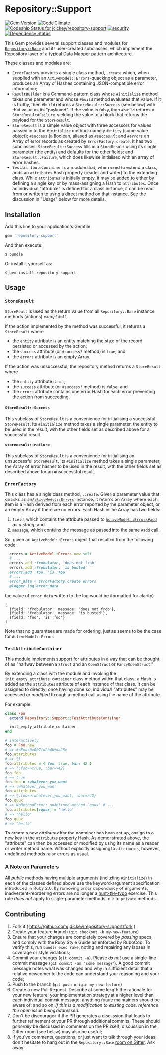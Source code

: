 # Repository::Support

[![Gem Version](https://badge.fury.io/rb/repository-support.svg)](http://badge.fury.io/rb/repository-support)
[![Code Climate](https://codeclimate.com/github/jdickey/repository-support/badges/gpa.svg)](https://codeclimate.com/github/jdickey/repository-support)
[ ![Codeship Status for jdickey/repository-support](https://codeship.com/projects/224d6180-997e-0132-c9c3-165733f17d49/status?branch=master)](https://codeship.com/projects/63652)
[![security](https://hakiri.io/github/jdickey/repository-support/master.svg)](https://hakiri.io/github/jdickey/repository-support/master)
[![Dependency Status](https://gemnasium.com/jdickey/repository-support.svg)](https://gemnasium.com/jdickey/repository-support)

This Gem provides several support classes and modules for
[`Repository::Base`](https://github.com/jdickey/repository-base) and its
user-created subclasses, which implement the Repository layer of a typical Data
Mapper pattern architecture.

These classes and modules are:

* `ErrorFactory` provides a single class method, `.create` which, when supplied with an `ActiveModel::Errors`-quacking object as a parameter, produces an Array of Hashes containing JSON-compatible error information;
* `ResultBuilder` is a Command-pattern class whose `#initialize` method takes one parameter and whose `#build` method evaluates that value. If it is truthy, then `#build` returns a `StoreResult::Success` (see below) with that value as its "paylaaod". If the value is falsy, then `#build` returns a `StoreResult#Failure`, yielding the value to a block that returns the payload for the `StoreResult`.
* `StoreResult` is a simple value object with three accessors for values passed in to the `#initialize` method: namely `#entity` (some value object); `#success` (a Boolean, aliased as `#success?`); and `#errors` an Array of error records as created by `ErrorFactory.create`. It has two subclasses: `StoreResult::Success` fills in a `StoreResult` using its single parameter (the entity) and defaults for the other fields; and `StoreResult::Failure`, which does likewise initialised with an array of error hashes.
* `TestAttributeContainer` is a module that, when used to extend a class, adds an `attributes` Hash property (reader and writer) to the extending class. While `attributes` is initially empty, it may be added to either by defining a single key, or by mass-assigning a Hash to `attributes`. Once an individual "attribute" is defined for a class instance, it can be read from or written to using a direct method on that instance. See the discussion in "Usage" below for more details.


## Installation

Add this line to your application's Gemfile:

```ruby
gem 'repository-support'
```

And then execute:

    $ bundle

Or install it yourself as:

    $ gem install repository-support

## Usage

### `StoreResult`

`StoreReult` is used as the return value from all `Repository::Base` instance
methods (actions) *except* `#all`.

If the action implemented by the method was successful, it returns a
`StoreResult` where

* the `entity` attribute is an entity matching the state of the record persisted or accessed by the action;
* the `success` attribute (or `#success?` method) is `true`; and
* the `errors` attribute is an empty Array.

If the action was unsuccessful, the repository method returns a `StoreResult`
where

* the `entity` attribute is `nil`;
* the `success` attribute (or `#success?` method) is `false`; and
* the `errors` attribute contains one error Hash for each error preventing the action from succeeding.

#### `StoreResult::Success`

This subclass of `StoreResult` is a convenience for initialising a successful
`StoreResult`. Its `#initialize` method takes a single parameter, the entity to
be used in the result, with the other fields set as described above for a
successful result.

#### `StoreResult::Failure`

This subclass of `StoreResult` is a convenience for initialising an unsuccessful
`StoreResult`. Its `#initialize` method takes a single parameter, the Array of
error hashes to be used in the result, with the other fields set as described
above for an unsuccessful result.

### `ErrorFactory`

This class has a single class method, `.create`. Given a parameter value that
quacks as an[`ActiveModel::Errors`](http://api.rubyonrails.org/classes/ActiveModel/Errors.html)
instance, it returns an Array where each item is a Hash derived from each error
reported by the parameter object, or an empty Array if there are no errors. Each
Hash in the Array has two fields:

1. `field`, which contains the attribute passed to [`ActiveModel::Errors#add`](http://api.rubyonrails.org/classes/ActiveModel/Errors.html#method-i-add) *as a string*; and
1. `message`, which contains the message as passed into the same `#add` call.

So, given an `ActiveModel::Errors` object that resulted from the following code:

```ruby
  errors = ActiveModel::Errors.new self
  # ...
  errors.add :frobulator, 'does not frob'
  errors.add :frobulator, `is busted'
  errors.add :foo, 'is :foo'
  # ...
  error_data = ErrorFactory.create errors
  @logger.log error_data
```

the value of `error_data` written to the log would be (formatted for clarity)

```
[
  {field: 'frobulator', message: 'does not frob'},
  {field: 'frobulator', message: 'is busted'},
  {field: 'foo', 'is :foo'}
]
```

Note that no guarantees are made for ordering, just as seems to be the case for
`ActiveModel::Errors`.

### `TestAttributeContainer`

This module implements support for attributes in a way that can be thought of as "halfway between a [`Struct`](http://ruby-doc.org//core-2.1.5/Struct.html) and an [`OpenStruct`](http://ruby-doc.org/stdlib-2.1.5/libdoc/ostruct/rdoc/OpenStruct.html) or [`FancyOpenStruct`](https://github.com/tomchapin/fancy-open-struct/)."

By extending a class with the module and invoking the `init_empty_attribute_container` class method within that class, a Hash is added as the `attributes` attribute of each instance of that class. It can be assigned to directly; once having done so, individual "attributes" may be accessed *or modified* through a method call using the name of the attribute.

For example:

```ruby
class Foo
  extend Repository::Support::TestAttributeContainer

  init_empty_attribute_container
end

# interactively
foo = Foo.new
# => #<Foo:0x007fd2b4b9da28>
foo.attributes
# => {}
foo.attributes = { foo: true, bar: 42 }
# => {:foo=>true, :bar=>42}
foo.foo
# => true
foo.foo = :whatever_you_want
# => :whatever_you_want
foo.attributes
# => {:foo=>:whatever_you_want, :bar=>42}
foo.quux
# => NoMethodError: undefined method `quux' # ...
foo.attributes[:quux] = 'hello'
# => "hello"
foo.quux
# => "hello"
```

To create a new attribute after the container has been set up, assign to a new key in the `attributes` property Hash. As demonstrated above, the "attribute" can then be accessed or modified by using its name as a reader or writer method name. Without explicitly assigning to `attributes`, however, undefined methods raise errors as usual.

### A Note on Parameters

All *public* methods having multiple arguments (including `#initialize`) in each
of the classes defined above use the keyword-argument specification introduced
in Ruby 2.0. By removing order dependency of arguments, inadvertent-reordering
errors are no longer a
[hunt-the-typo](http://en.wikipedia.org/wiki/Hunt_the_Wumpus)
exercise. This rule *does not* apply to single-parameter methods, nor to
`private` methods.

## Contributing

1. Fork it ( https://github.com/jdickey/repository-support/fork )
1. Create your feature branch (`git checkout -b my-new-feature`)
1. Ensure that your changes are completely covered by *passing* specs, and comply with the [Ruby Style Guide](https://github.com/bbatsov/ruby-style-guide) as enforced by [RuboCop](https://github.com/bbatsov/rubocop). To verify this, run `bundle exec rake`, noting and repairing any lapses in coverage or style violations;
1. Commit your changes (`git commit -a`). Please *do not* use a single-line commit message (`git commit -am "some message"`). A good commit message notes what was changed and why in sufficient detail that a relative newcomer to the code can understand your reasoning and your code;
1. Push to the branch (`git push origin my-new-feature`)
1. Create a new Pull Request. Describe at some length the rationale for your new feature; your implementation strategy at a higher level than each individual commit message; anything future maintainers should be aware of; and so on. *If this is a modification to existing code, reference the open issue being addressed*.
1. Don't be discouraged if the PR generates a discussion that leads to further refinement of your PR through additional commits. These should *generally* be discussed in comments on the PR itself; discussion in the Gitter room (see below) may also be useful;
1. If you've comments, questions, or just want to talk through your ideas, don't hesitate to hang out in the `Repository::Base` [room on Gitter](https://gitter.im/jdickey/repository-base). Ask away!
